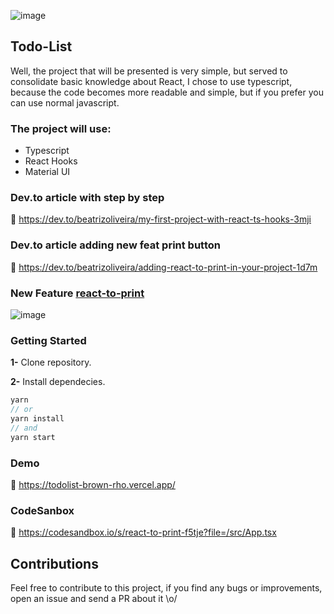 ![image](https://user-images.githubusercontent.com/65451957/133009423-0dd2527e-96a3-4308-a402-7b513b4b7884.png)

## Todo-List
Well, the project that will be presented is very simple, but served to consolidate basic knowledge about React, I chose to use typescript, because the code becomes more readable and simple, but if you prefer you can use normal javascript.

### The project will use:

- Typescript
- React Hooks
- Material UI

### Dev.to article with step by step
🔗 https://dev.to/beatrizoliveira/my-first-project-with-react-ts-hooks-3mji

### Dev.to article adding new feat print button 
🔗 https://dev.to/beatrizoliveira/adding-react-to-print-in-your-project-1d7m

### New Feature [react-to-print](https://github.com/gregnb/react-to-print)
![image](https://user-images.githubusercontent.com/65451957/133009303-393635bd-0c71-4de1-ac50-51ce0d53f75e.png)

### Getting Started
**1-** Clone repository.

**2-** Install dependecies.
```js
yarn
// or
yarn install
// and
yarn start
```

### Demo
🔗 https://todolist-brown-rho.vercel.app/

### CodeSanbox
🔗 https://codesandbox.io/s/react-to-print-f5tje?file=/src/App.tsx

## Contributions
Feel free to contribute to this project, if you find any bugs or improvements, open an issue and send a PR about it \o/

